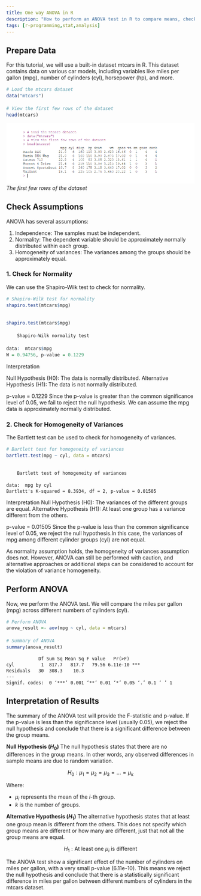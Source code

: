 ```yaml
---
title: One way ANOVA in R
description: "How to perform an ANOVA test in R to compare means, check assumptions, and interpret results."
tags: [r-programming,stat,analysis]
---
```

 
## Prepare Data
For this tutorial, we will use a built-in dataset mtcars in R. This dataset contains data on various car models, including variables like miles per gallon (mpg), number of cylinders (cyl), horsepower (hp), and more.

```R
# Load the mtcars dataset
data("mtcars")

# View the first few rows of the dataset
head(mtcars)

```

![output mtcars](/2024/06/12/1s6aJS3Tpdxq.png)
*The first few rows of the dataset*

## Check Assumptions

ANOVA has several assumptions:

1. Independence: The samples must be independent.
2. Normality: The dependent variable should be approximately normally distributed within each group.
3. Homogeneity of variances: The variances among the groups should be approximately equal.

### 1. Check for Normality
We can use the Shapiro-Wilk test to check for normality.

```R
# Shapiro-Wilk test for normality
shapiro.test(mtcars$mpg)
```
  
```R

shapiro.test(mtcars$mpg)

	Shapiro-Wilk normality test

data:  mtcars$mpg
W = 0.94756, p-value = 0.1229

```
Interpretation

Null Hypothesis (H0): The data is normally distributed.
Alternative Hypothesis (H1): The data is not normally distributed.

p-value = 0.1229  Since the p-value is greater than the common significance level of 0.05, we fail to reject the null hypothesis. We can assume the mpg data is approximately normally distributed.


### 2. Check for Homogeneity of Variances
The Bartlett test can be used to check for homogeneity of variances.
```R
# Bartlett test for homogeneity of variances
bartlett.test(mpg ~ cyl, data = mtcars)
```
```

	Bartlett test of homogeneity of variances

data:  mpg by cyl
Bartlett's K-squared = 8.3934, df = 2, p-value = 0.01505
```
Interpretation
Null Hypothesis (H0): The variances of the different groups are equal.
Alternative Hypothesis (H1): At least one group has a variance different from the others.

p-value = 0.01505  Since the p-value is less than the common significance level of 0.05, we reject the null hypothesis.In this case, the variances of mpg among different cylinder groups (cyl) are not equal.


As normality assumption holds, the homogeneity of variances assumption does not. However, ANOVA can still be performed with caution, and alternative approaches or additional steps can be considered to account for the violation of variance homogeneity.

## Perform ANOVA
Now, we perform the ANOVA test. We will compare the miles per gallon (mpg) across different numbers of cylinders (cyl).

```R 
# Perform ANOVA
anova_result <- aov(mpg ~ cyl, data = mtcars)

# Summary of ANOVA
summary(anova_result)

```
```
            Df Sum Sq Mean Sq F value   Pr(>F)    
cyl          1  817.7   817.7   79.56 6.11e-10 ***
Residuals   30  308.3    10.3                     
---
Signif. codes:  0 ‘***’ 0.001 ‘**’ 0.01 ‘*’ 0.05 ‘.’ 0.1 ‘ ’ 1

```


## Interpretation of Results
The summary of the ANOVA test will provide the F-statistic and p-value. If the p-value is less than the significance level (usually 0.05), we reject the null hypothesis and conclude that there is a significant difference between the group means.

**Null Hypothesis ($H_0$)**
The null hypothesis states that there are no differences in the group means. In other words, any observed differences in sample means are due to random variation.

$$ 
H_0: \mu_1 = \mu_2 = \mu_3 = \ldots = \mu_k 
$$ 

Where:
- $\mu_i$ represents the mean of the $i$-th group.
- $k$ is the number of groups.

**Alternative Hypothesis ($H_1$)**
The alternative hypothesis states that at least one group mean is different from the others. This does not specify which group means are different or how many are different, just that not all the group means are equal.

$$ 
H_1: \text{At least one } \mu_i \text{ is different} 
$$ 

The ANOVA test show a significant effect of the number of cylinders on miles per gallon, with a very small p-value (6.11e-10). This means we reject the null hypothesis and conclude that there is a statistically significant difference in miles per gallon between different numbers of cylinders in the mtcars dataset.